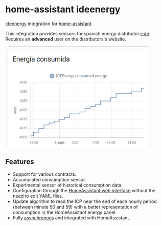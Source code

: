 # home-assistant ideenergy

[ideenergy](https://github.com/ldotlopez/ideenergy) integration for [home-assistant](home-assistant.io/)

This integration provides sensors for spanish energy distributor [i-de](i-de.es).
Requires an **advanced** user on the distributors's website.

![snapshot](snapshot.png)


## Features

* Support for various contracts.
* Accumulated consumption sensor.
* Experimental sensor of historical consumption data.
* Configuration through the [HomeAssistant web interface](https://developers.home-assistant.io/docs/config_entries_options_flow_handler) without the need to edit YAML files.
* Update algorithm to read the ICP near the end of each hourly period (between minute 50 and 59) with a better representation of consumption in the HomeAssistant energy panel.
* Fully [asynchronous](https://developers.home-assistant.io/docs/asyncio_index) and integrated with HomeAssistant.
